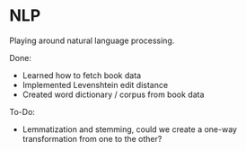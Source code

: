 # NLP
Playing around natural language processing.

Done:
- Learned how to fetch book data
- Implemented Levenshtein edit distance
- Created word dictionary / corpus from book data


To-Do:
- Lemmatization and stemming, could we create a one-way transformation from one to the other?
